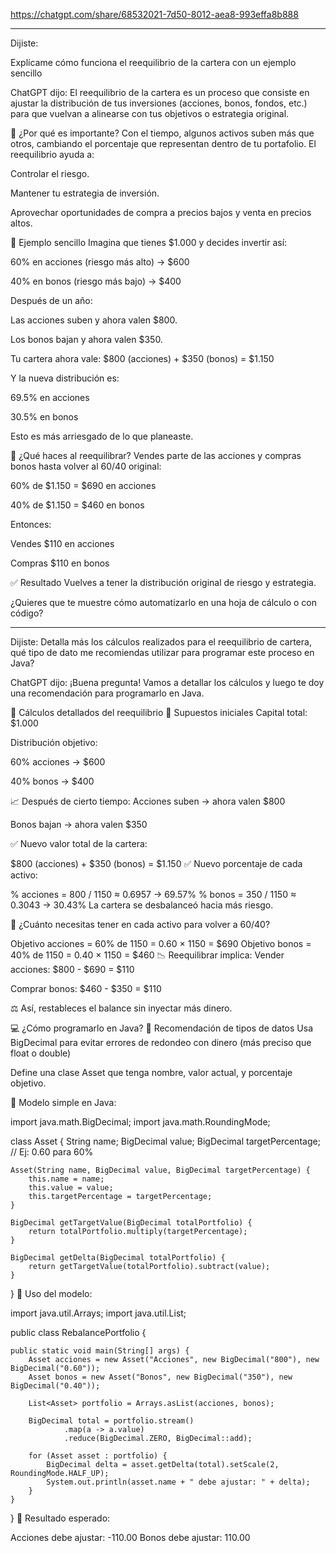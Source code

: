 https://chatgpt.com/share/68532021-7d50-8012-aea8-993effa8b888

__________________________________________________________________________________________________________________________________________________

Dijiste:

Explícame cómo funciona el reequilibrio de la cartera con un ejemplo sencillo

ChatGPT dijo:
El reequilibrio de la cartera es un proceso que consiste en ajustar la distribución de tus inversiones (acciones, bonos, fondos, etc.) para que
vuelvan a alinearse con tus objetivos o estrategia original.

🎯 ¿Por qué es importante?
Con el tiempo, algunos activos suben más que otros, cambiando el porcentaje que representan dentro de tu portafolio. El reequilibrio ayuda a:

Controlar el riesgo.

Mantener tu estrategia de inversión.

Aprovechar oportunidades de compra a precios bajos y venta en precios altos.

🧠 Ejemplo sencillo
Imagina que tienes $1.000 y decides invertir así:

60% en acciones (riesgo más alto) → $600

40% en bonos (riesgo más bajo) → $400

Después de un año:

Las acciones suben y ahora valen $800.

Los bonos bajan y ahora valen $350.

Tu cartera ahora vale:
$800 (acciones) + $350 (bonos) = $1.150

Y la nueva distribución es:

69.5% en acciones

30.5% en bonos

Esto es más arriesgado de lo que planeaste.

🔄 ¿Qué haces al reequilibrar?
Vendes parte de las acciones y compras bonos hasta volver al 60/40 original:

60% de $1.150 = $690 en acciones

40% de $1.150 = $460 en bonos

Entonces:

Vendes $110 en acciones

Compras $110 en bonos

✅ Resultado
Vuelves a tener la distribución original de riesgo y estrategia.

¿Quieres que te muestre cómo automatizarlo en una hoja de cálculo o con código?

__________________________________________________________________________________________________________________________________________________

Dijiste:
Detalla más los cálculos realizados para el reequilibrio de cartera, qué tipo de dato me recomiendas utilizar para programar este proceso en Java?


ChatGPT dijo:
¡Buena pregunta! Vamos a detallar los cálculos y luego te doy una recomendación para programarlo en Java.

🧮 Cálculos detallados del reequilibrio
📌 Supuestos iniciales
Capital total: $1.000

Distribución objetivo:

60% acciones → $600

40% bonos → $400

📈 Después de cierto tiempo:
Acciones suben → ahora valen $800

Bonos bajan → ahora valen $350

✅ Nuevo valor total de la cartera:

$800 (acciones) + $350 (bonos) = $1.150
✅ Nuevo porcentaje de cada activo:

% acciones = 800 / 1150 ≈ 0.6957 → 69.57%
% bonos    = 350 / 1150 ≈ 0.3043 → 30.43%
La cartera se desbalanceó hacia más riesgo.

🔄 ¿Cuánto necesitas tener en cada activo para volver a 60/40?

Objetivo acciones = 60% de 1150 = 0.60 × 1150 = $690
Objetivo bonos    = 40% de 1150 = 0.40 × 1150 = $460
📉 Reequilibrar implica:
Vender acciones: $800 - $690 = $110

Comprar bonos: $460 - $350 = $110

⚖️ Así, restableces el balance sin inyectar más dinero.

💻 ¿Cómo programarlo en Java?
📌 Recomendación de tipos de datos
Usa BigDecimal para evitar errores de redondeo con dinero (más preciso que float o double)

Define una clase Asset que tenga nombre, valor actual, y porcentaje objetivo.

🧪 Modelo simple en Java:

import java.math.BigDecimal;
import java.math.RoundingMode;

class Asset {
    String name;
    BigDecimal value;
    BigDecimal targetPercentage; // Ej: 0.60 para 60%

    Asset(String name, BigDecimal value, BigDecimal targetPercentage) {
        this.name = name;
        this.value = value;
        this.targetPercentage = targetPercentage;
    }

    BigDecimal getTargetValue(BigDecimal totalPortfolio) {
        return totalPortfolio.multiply(targetPercentage);
    }

    BigDecimal getDelta(BigDecimal totalPortfolio) {
        return getTargetValue(totalPortfolio).subtract(value);
    }
}
📌 Uso del modelo:

import java.util.Arrays;
import java.util.List;

public class RebalancePortfolio {

    public static void main(String[] args) {
        Asset acciones = new Asset("Acciones", new BigDecimal("800"), new BigDecimal("0.60"));
        Asset bonos = new Asset("Bonos", new BigDecimal("350"), new BigDecimal("0.40"));

        List<Asset> portfolio = Arrays.asList(acciones, bonos);

        BigDecimal total = portfolio.stream()
                .map(a -> a.value)
                .reduce(BigDecimal.ZERO, BigDecimal::add);

        for (Asset asset : portfolio) {
            BigDecimal delta = asset.getDelta(total).setScale(2, RoundingMode.HALF_UP);
            System.out.println(asset.name + " debe ajustar: " + delta);
        }
    }
}
📌 Resultado esperado:

Acciones debe ajustar: -110.00
Bonos debe ajustar: 110.00

